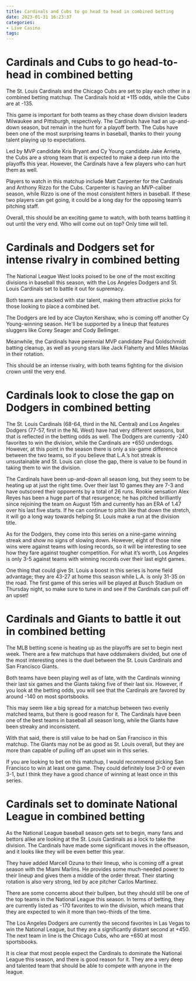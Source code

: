 ```yaml
---
title: Cardinals and Cubs to go head to head in combined betting
date: 2023-01-31 16:23:37
categories:
- Live Casino
tags:
---
```



#  Cardinals and Cubs to go head-to-head in combined betting

The St. Louis Cardinals and the Chicago Cubs are set to play each other in a combined betting matchup. The Cardinals hold at +115 odds, while the Cubs are at -135. 

This game is important for both teams as they chase down division leaders Milwaukee and Pittsburgh, respectively. The Cardinals have had an up-and-down season, but remain in the hunt for a playoff berth. The Cubs have been one of the most surprising teams in baseball, thanks to their young talent playing up to expectations.

Led by MVP candidate Kris Bryant and Cy Young candidate Jake Arrieta, the Cubs are a strong team that is expected to make a deep run into the playoffs this year. However, the Cardinals have a few players who can hurt them as well.

Players to watch in this matchup include Matt Carpenter for the Cardinals and Anthony Rizzo for the Cubs. Carpenter is having an MVP-caliber season, while Rizzo is one of the most consistent hitters in baseball. If these two players can get going, it could be a long day for the opposing team’s pitching staff. 

Overall, this should be an exciting game to watch, with both teams battling it out until the very end. Who will come out on top? Only time will tell.

#  Cardinals and Dodgers set for intense rivalry in combined betting

The National League West looks poised to be one of the most exciting divisions in baseball this season, with the Los Angeles Dodgers and St. Louis Cardinals set to battle it out for supremacy.

Both teams are stacked with star talent, making them attractive picks for those looking to place a combined bet.

The Dodgers are led by ace Clayton Kershaw, who is coming off another Cy Young-winning season. He'll be supported by a lineup that features sluggers like Corey Seager and Cody Bellinger.

Meanwhile, the Cardinals have perennial MVP candidate Paul Goldschmidt batting cleanup, as well as young stars like Jack Flaherty and Miles Mikolas in their rotation.

This should be an intense rivalry, with both teams fighting for the division crown until the very end.

#  Cardinals look to close the gap on Dodgers in combined betting

The St. Louis Cardinals (68-64, third in the NL Central) and Los Angeles Dodgers (77-57, first in the NL West) have had very different seasons, but that is reflected in the betting odds as well. The Dodgers are currently -240 favorites to win the division, while the Cardinals are +650 underdogs. However, at this point in the season there is only a six-game difference between the two teams, so if you believe that L.A.’s hot streak is unsustainable and St. Louis can close the gap, there is value to be found in taking them to win the division.

The Cardinals have been up-and-down all season long, but they seem to be heating up at just the right time. Over their last 10 games they are 7-3 and have outscored their opponents by a total of 26 runs. Rookie sensation Alex Reyes has been a huge part of that resurgence; he has pitched brilliantly since rejoining the team on August 15th and currently has an ERA of 1.47 over his last five starts. If he can continue to pitch like that down the stretch, it will go a long way towards helping St. Louis make a run at the division title.

As for the Dodgers, they come into this series on a nine-game winning streak and show no signs of slowing down. However, eight of those nine wins were against teams with losing records, so it will be interesting to see how they fare against tougher competition. For what it’s worth, Los Angeles is only 3-5 against teams with winning records over their last eight games.

One thing that could give St. Louis a boost in this series is home field advantage; they are 43-27 at home this season while L.A. is only 31-35 on the road. The first game of this series will be played at Busch Stadium on Thursday night, so make sure to tune in and see if the Cardinals can pull off an upset!

#  Cardinals and Giants to battle it out in combined betting

The MLB betting scene is heating up as the playoffs are set to begin next week. There are a few matchups that have oddsmakers divided, but one of the most interesting ones is the duel between the St. Louis Cardinals and San Francisco Giants.

Both teams have been playing well as of late, with the Cardinals winning their last six games and the Giants taking five of their last six. However, if you look at the betting odds, you will see that the Cardinals are favored by around -140 on most sportsbooks.

This may seem like a big spread for a matchup between two evenly matched teams, but there is good reason for it. The Cardinals have been one of the best teams in baseball all season long, while the Giants have been streaky and inconsistent.

With that said, there is still value to be had on San Francisco in this matchup. The Giants may not be as good as St. Louis overall, but they are more than capable of pulling off an upset win in this series.

If you are looking to bet on this matchup, I would recommend picking San Francisco to win at least one game. They could definitely lose 3-0 or even 3-1, but I think they have a good chance of winning at least once in this series.

#  Cardinals set to dominate National League in combined betting

As the National League baseball season gets set to begin, many fans and bettors alike are looking at the St. Louis Cardinals as a lock to take the division. The Cardinals have made some significant moves in the offseason, and it looks like they will be even better this year.

They have added Marcell Ozuna to their lineup, who is coming off a great season with the Miami Marlins. He provides some much-needed power to their lineup and gives them a middle of the order threat. Their starting rotation is also very strong, led by ace pitcher Carlos Martinez.

There are some concerns about their bullpen, but they should still be one of the top teams in the National League this season. In terms of betting, they are currently listed as -170 favorites to win the division, which means that they are expected to win it more than two-thirds of the time.

The Los Angeles Dodgers are currently the second favorites in Las Vegas to win the National League, but they are a significantly distant second at +450. The next team in line is the Chicago Cubs, who are +650 at most sportsbooks.

It is clear that most people expect the Cardinals to dominate the National League this season, and there is good reason for it. They are a very deep and talented team that should be able to compete with anyone in the league.